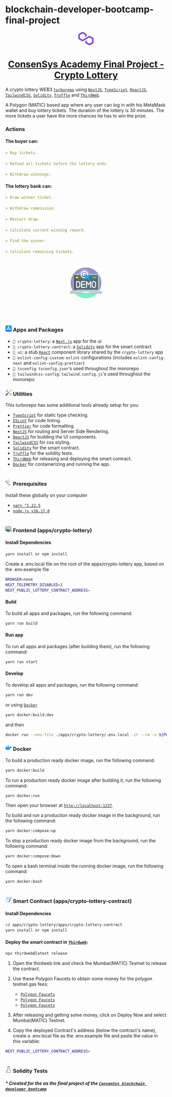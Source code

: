 # blockchain-developer-bootcamp-final-project

<p align="center">
  <a href="https://constantine.dev">
    <picture>
      <img src="./images/polygon.svg" width="48px" alt="polygon">
    </picture>
    <h1 style="font-weight: bold" align="center">ConsenSys Academy Final Project - Crypto Lottery</h1>
  </a>
</p>

A crypto lottery WEB3 [`turborepo`](https://turborepo.org/) using [`NextJS`](https://nextjs.org), [`TypeScript`](https://www.typescriptlang.org/), [`ReactJS`](https://reactjs.org/), [`TailwindCSS`](https://tailwindcss.com/), [`Solidity`](https://docs.soliditylang.org/en/v0.8.17/), [`Truffle`](https://trufflesuite.com/)  and [`ThirdWeb`](https://thirdweb.com/).

A Polygon (MATIC) based app where any user can log in with his MetaMask wallet and buy lottery tickets. The duration of the lottery is 30 minutes. The more tickets a user have the more chances he has to win the prize.

### Actions

#### The buyer can:

```md
> Buy tickets.

> Refund all tickets before the lottery ends.

> Withdraw winnings.
```

#### The lottery bank can:

```md
> Draw winner ticket.

> Withdraw commission.

> Restart draw.

> Calculate current winning reward.

> Find the winner.

> Calculate remaining tickets.
```

<!-- [//]: # (below line is for horizontal line DO NOT DELETE) -->
#

<div align="center">

[<img alt="demo" width="100px" src="./images/demo.png" />](https://constantine.dev)

</div>


<!-- [//]: # (below line is for horizontal line DO NOT DELETE) -->
#

<br />

### <img src="./images/apps.png" alt="apps" width="20px" /> Apps and Packages

- `📁 crypto-lottery`: a [`Next.js`](https://nextjs.org) app for the ui
- `📁 crypto-lottery-contract`: a [`Solidity`](https://docs.soliditylang.org/en/v0.8.17/) app for the smart contract
- `📁 ui`: a stub [`React`](https://reactjs.org/) component library shared by the `crypto-lottery` app
- `📁 eslint-config-custom`: `eslint` configurations (includes `eslint-config-next` and `eslint-config-prettier`)
- `📁 tsconfig`: `tsconfig.json`'s used throughout the monorepo
- `📁 tailwindcss-config`: `tailwind.config.js`'s used throughout the monorepo

### <img src="./images/utility.png" alt="utility" width="20px" /> Utilities

This turborepo has some additional tools already setup for you:

- [`TypeScript`](https://www.typescriptlang.org/) for static type checking.
- [`ESLint`](https://eslint.org/) for code linting.
- [`Prettier`](https://prettier.io) for code formatting.
- [`NextJS`](https://nextjs.org) for routing and Server Side Rendering.
- [`ReactJS`](https://reactjs.org/) for building the UI components.
- [`TailwindCSS`](https://tailwindcss.com/) for css styling.
- [`Solidity`](https://docs.soliditylang.org/en/v0.8.17/) for the smart contract.
- [`Truffle`](https://trufflesuite.com/) for the solidity tests.
- [`ThirdWeb`](https://thirdweb.com/) for releasing and deploying the smart contract.
- [`Docker`](https://www.docker.com/) for containerizing and running the app.

<!-- [//]: # (below line is for horizontal line DO NOT DELETE) -->
#

### <img src="./images/requirement.png" alt="requirement" width="20px" /> Prerequisites

Install these globally on your computer

- [`yarn ^1.22.5`](https://yarnpkg.com/)
- [`node.js v16.17.0`](https://nodejs.org/en/)

<!-- [//]: # (below line is for horizontal line DO NOT DELETE) -->
#

### <img src="./images/ux.png" alt="ux" width="20px" /> Frontend (apps/crypto-lottery)

#### Install Dependencies

```bash
yarn install or npm install
```

Create a .env.local file on the root of the apps/crypto-lottery app, based on the .env.example file

```bash
BROWSER=none
NEXT_TELEMETRY_DISABLED=1
NEXT_PUBLIC_LOTTERY_CONTRACT_ADDRESS=
```

#### Build

To build all apps and packages, run the following command:

```bash
yarn run build
```

#### Run app

To run all apps and packages (after building them), run the following command:

```bash
yarn run start
```

#### Develop

To develop all apps and packages, run the following command:

```bash
yarn run dev
```

or using [`Docker`](https://www.docker.com/)

```bash
yarn docker:build:dev
```

and then

```bash
docker run --env-file ./apps/crypto-lottery/.env.local -it --rm -v ${PWD}/packages/ui:/app/packages/ui -v ${PWD}/apps/crypto-lottery:/app/apps/crypto-lottery -v /app/node_modules -v /app/.next -p 3000:3000 -e CHOKIDAR_USEPOLLING=true --name crypto-lottery-app crypto-lottery
```

### <img src="./images/docker.png" alt="ux" width="20px" /> Docker

To build a production ready docker image, run the following command:

```bash
yarn docker:build
```

To run a production ready docker image after building it, run the following command:

```bash
yarn docker:run
```

Then open your browser at [`http://localhost:1237`](http://localhost:1237).

To build and run a production ready docker image in the background, run the following command:

```bash
yarn docker:compose:up
```

To stop a production ready docker image from the background, run the following command:

```bash
yarn docker:compose:down
```

To open a bash terminal inside the running docker image, run the following command:

```bash
yarn docker:bash
```

<!-- [//]: # (below line is for horizontal line DO NOT DELETE) -->
#

### <img src="./images/agreement.png" alt="agreement" width="20px" /> Smart Contract (apps/crypto-lottery-contract)

#### Install Dependencies

```bash
cd apps/crypto-lottery/apps/crypto-lottery-contract
yarn install or npm install
```

#### Deploy the smart contract in [`Thirdweb`](https://thirdweb.com/):

```bash
npx thirdweb@latest release
```

1. Open the thirdweb link and check the Mumbai(MATIC) Testnet to release the contract.

2. Use these Polygon Faucets to obtain some money for the polygon testnet gas fees:

    - [`Polygon Faucets`](https://faucet.polygon.technology/)
    - [`Polygon Faucets`](https://mumbaifaucet.com)
    - [`Polygon Faucets`](https://stakely.io/en/faucet/polygon-matic)

3. After releasing and getting some money, click on Deploy Now and select Mumbai(MATIC) Testnet.

4. Copy the deployed Contract's address (below the contract's name), create a .env.local file as the .env.example file and paste the value in this variable:

```bash
NEXT_PUBLIC_LOTTERY_CONTRACT_ADDRESS=
```

<!-- [//]: # (below line is for horizontal line DO NOT DELETE) -->
#

### <img src="./images/test.png" alt="agreement" width="20px" /> Solidity Tests


<!-- [//]: # (below line is for horizontal line DO NOT DELETE) -->
<!-- # -->

<!-- ### <img src="./images/new-release.png" alt="new-release" width="20px" /> Releases -->

<!-- My [Releases](https://thirdweb.com/0xcA1B3A854f4029d8fA3e9A5EA15a2065850AC010/Lottery) -->

<!-- ### <img src="./images/deployment.png" alt="deployment" width="20px" /> Deployments -->

<!-- My [Deployments](https://thirdweb.com/mumbai/0xe8aB62c322cDDAf454E636A801e2F8c7772980Ea/) -->

<!-- [//]: # (below line is for horizontal line DO NOT DELETE) -->
<!-- # -->

##### * Created for the as the final project of the [`ConsenSys blockchain developer bootcamp`](https://consensys.net/academy/bootcamp/)
